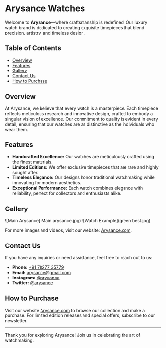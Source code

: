 # Arysance Watches

Welcome to **Arysance**—where craftsmanship is redefined. Our luxury watch brand is dedicated to creating exquisite timepieces that blend precision, artistry, and timeless design.

## Table of Contents

- [Overview](#overview)
- [Features](#features)
- [Gallery](#gallery)
- [Contact Us](#contact-us)
- [How to Purchase](#how-to-purchase)

## Overview

At Arysance, we believe that every watch is a masterpiece. Each timepiece reflects meticulous research and innovative design, crafted to embody a singular vision of excellence. Our commitment to quality is evident in every detail, ensuring that our watches are as distinctive as the individuals who wear them.

## Features

- **Handcrafted Excellence:** Our watches are meticulously crafted using the finest materials.
- **Limited Editions:** We offer exclusive timepieces that are rare and highly sought after.
- **Timeless Elegance:** Our designs honor traditional watchmaking while innovating for modern aesthetics.
- **Exceptional Performance:** Each watch combines elegance with reliability, perfect for collectors and enthusiasts alike.

## Gallery

![Main Arysance](Main arysance.jpg)
![Watch Example](green best.jpg)

For more images and videos, visit our website: [Arysance.com](https://arysance.com).

## Contact Us

If you have any inquiries or need assistance, feel free to reach out to us:

- **Phone:** [ +91 78277 35779](tel:+917827735779)
- **Email:** [arysance@gmail.com](mailto:arysance@gmail.com)
- **Instagram:** [@arysance](https://www.instagram.com/arysance/)
- **Twitter:** [@arysance](https://twitter.com/arysance)

## How to Purchase

Visit our website [Arysance.com](https://arysance.com) to browse our collection and make a purchase. For limited edition releases and special offers, subscribe to our newsletter.

---

Thank you for exploring Arysance! Join us in celebrating the art of watchmaking.
